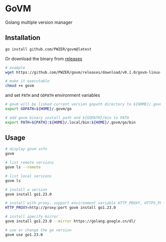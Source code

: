 # GoVM

Golang multiple version manager

## Installation

```bash
go install github.com/PWZER/govm@latest
```

Or download the binary from [releases](https://github.com/PWZER/govm/releases/latest)

```bash
# example
wget https://github.com/PWZER/govm/releases/download/v0.1.0/govm-linux-amd64 -O govm

# make it executable
chmod +x govm
```

and set `PATH` and `GOPATH` environment variables

```bash
# govm will be linked current version gopath directory to ${HOME}/.govm/go
export GOPATH=${HOME}/.govm/go

# add govm binary install path and ${GOPATH}/bin to PATH
export PATH=${PATH}:${HOME}/.local/bin:${HOME}/.govm/go/bin
```

## Usage

```bash
# display govm info
govm

# list remote versions
govm ls --remote

# list local versions
govm ls

# install a version
govm install go1.23.0

# install with proxy, support environment variable HTTP_PROXY, HTTPS_PROXY, NO_PROXY
HTTP_PROXY=http://proxy:port govm install go1.23.0

# install specify mirror
govm install go1.23.0 --mirror https://golang.google.cn/dl/

# use or change the go version
govm use go1.23.0
```
